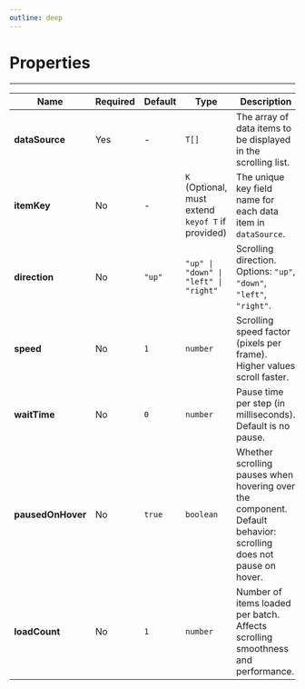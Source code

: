 ```yaml
---
outline: deep
---
```


# Properties

---

| Name              | Required | Default | Type                                              | Description                                                                                                     |
| ----------------- | -------- | ------- | ------------------------------------------------- | --------------------------------------------------------------------------------------------------------------- |
| **dataSource**    | Yes      | -       | `T[]`                                             | The array of data items to be displayed in the scrolling list.                                                  |
| **itemKey**       | No       | -       | `K` (Optional, must extend `keyof T` if provided) | The unique key field name for each data item in `dataSource`.                                                   |
| **direction**     | No       | `"up"`  | `"up" \| "down" \| "left" \| "right"`             | Scrolling direction. Options: `"up"`, `"down"`, `"left"`, `"right"`.                                            |
| **speed**         | No       | `1`     | `number`                                          | Scrolling speed factor (pixels per frame). Higher values scroll faster.                                         |
| **waitTime**      | No       | `0`     | `number`                                          | Pause time per step (in milliseconds). Default is no pause.                                                     |
| **pausedOnHover** | No       | `true`  | `boolean`                                         | Whether scrolling pauses when hovering over the component. Default behavior: scrolling does not pause on hover. |
| **loadCount**     | No       | `1`     | `number`                                          | Number of items loaded per batch. Affects scrolling smoothness and performance.                                 |
